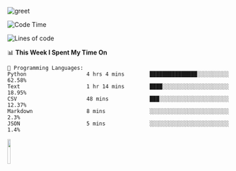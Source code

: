 ![greet](https://user-images.githubusercontent.com/44234583/146624354-9d461392-3676-4e7a-b12f-debc7319f53b.gif) 


<!--START_SECTION:waka-->
![Code Time](http://img.shields.io/badge/Code%20Time-383%20hrs%2051%20mins-blue)

![Lines of code](https://img.shields.io/badge/From%20Hello%20World%20I%27ve%20Written-672%20Thousand%20lines%20of%20code-blue)

📊 **This Week I Spent My Time On** 

```text
💬 Programming Languages: 
Python                   4 hrs 4 mins        ███████████████░░░░░░░░░░   62.58% 
Text                     1 hr 14 mins        ████░░░░░░░░░░░░░░░░░░░░░   18.95% 
CSV                      48 mins             ███░░░░░░░░░░░░░░░░░░░░░░   12.37% 
Markdown                 8 mins              ░░░░░░░░░░░░░░░░░░░░░░░░░   2.3% 
JSON                     5 mins              ░░░░░░░░░░░░░░░░░░░░░░░░░   1.4%

```


<!--END_SECTION:waka-->
<img src="https://user-images.githubusercontent.com/44234583/191059235-95ebfce1-7fc7-4eee-baff-214d902e7c18.gif" width="12%"/>

